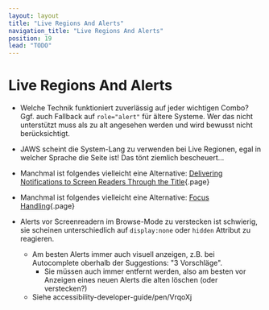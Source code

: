 ```yaml
---
layout: layout
title: "Live Regions And Alerts"
navigation_title: "Live Regions And Alerts"
position: 19
lead: "TODO"
---
```


# Live Regions And Alerts

- Welche Technik funktioniert zuverlässig auf jeder wichtigen Combo? Ggf. auch Fallback auf `role="alert"` für ältere Systeme. Wer das nicht unterstützt muss als zu alt angesehen werden und wird bewusst nicht berücksichtigt.
- JAWS scheint die System-Lang zu verwenden bei Live Regionen, egal in welcher Sprache die Seite ist! Das tönt ziemlich bescheuert...
- Manchmal ist folgendes vielleicht eine Alternative: [Delivering Notifications to Screen Readers Through the Title](/examples/title/delivering-notifications-to-screen-readers-through-the-title){.page}
- Manchmal ist folgendes vielleicht eine Alternative: [Focus Handling](/examples/focus-handling){.page}

- Alerts vor Screenreadern im Browse-Mode zu verstecken ist schwierig, sie scheinen unterschiedlich auf `display:none` oder `hidden` Attribut zu reagieren.
    - Am besten Alerts immer auch visuell anzeigen, z.B. bei Autocomplete oberhalb der Suggestions: "3 Vorschläge".
        - Sie müssen auch immer entfernt werden, also am besten vor Anzeigen eines neuen Alerts die alten löschen (oder verstecken?)
    - Siehe accessibility-developer-guide/pen/VrqoXj